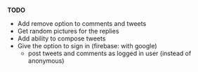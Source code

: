 **TODO**

- Add remove option to comments and tweets
- Get random pictures for the replies
- Add ability to compose tweets
- Give the option to sign in (firebase: with google) 
    - post tweets and comments as logged in user (instead of anonymous)
